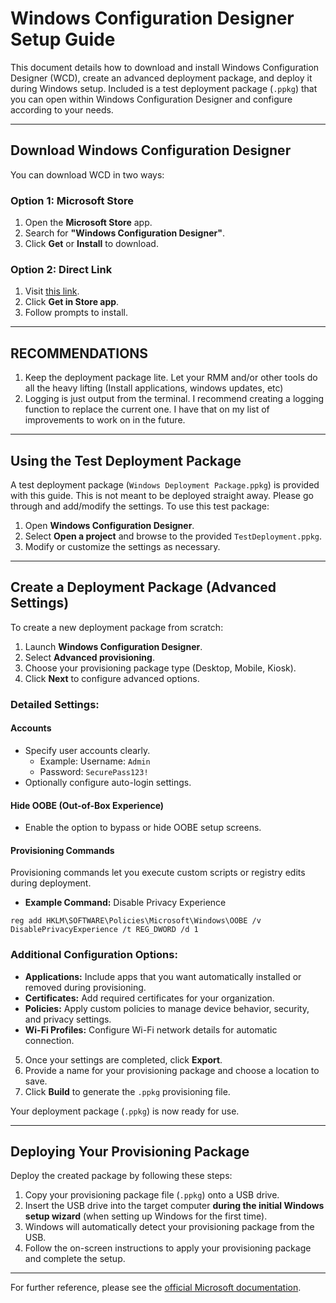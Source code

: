 # Windows Configuration Designer Setup Guide

This document details how to download and install Windows Configuration Designer (WCD), create an advanced deployment package, and deploy it during Windows setup. Included is a test deployment package (`.ppkg`) that you can open within Windows Configuration Designer and configure according to your needs.

---

## Download Windows Configuration Designer

You can download WCD in two ways:

### Option 1: Microsoft Store
1. Open the **Microsoft Store** app.
2. Search for **"Windows Configuration Designer"**.
3. Click **Get** or **Install** to download.

### Option 2: Direct Link
1. Visit [this link](https://apps.microsoft.com/detail/9NBLGGH4TX22?hl=en-us&gl=US&ocid=pdpshare).
2. Click **Get in Store app**.
3. Follow prompts to install.

---

## RECOMMENDATIONS

1. Keep the deployment package lite. Let your RMM and/or other tools do all the heavy lifting (Install applications, windows updates, etc)
2. Logging is just output from the terminal. I recommend creating a logging function to replace the current one. I have that on my list of improvements to work on in the future.

---

## Using the Test Deployment Package

A test deployment package (`Windows Deployment Package.ppkg`) is provided with this guide. This is not meant to be deployed straight away. Please go through and add/modify the settings. To use this test package:

1. Open **Windows Configuration Designer**.
2. Select **Open a project** and browse to the provided `TestDeployment.ppkg`.
3. Modify or customize the settings as necessary.

---

## Create a Deployment Package (Advanced Settings)

To create a new deployment package from scratch:

1. Launch **Windows Configuration Designer**.
2. Select **Advanced provisioning**.
3. Choose your provisioning package type (Desktop, Mobile, Kiosk).
4. Click **Next** to configure advanced options.

### Detailed Settings:

#### Accounts
- Specify user accounts clearly.
  - Example: Username: `Admin`
  - Password: `SecurePass123!`
- Optionally configure auto-login settings.

#### Hide OOBE (Out-of-Box Experience)
- Enable the option to bypass or hide OOBE setup screens.

#### Provisioning Commands
Provisioning commands let you execute custom scripts or registry edits during deployment.

- **Example Command:** Disable Privacy Experience

```batch
reg add HKLM\SOFTWARE\Policies\Microsoft\Windows\OOBE /v DisablePrivacyExperience /t REG_DWORD /d 1
```

### Additional Configuration Options:

- **Applications:** Include apps that you want automatically installed or removed during provisioning.
- **Certificates:** Add required certificates for your organization.
- **Policies:** Apply custom policies to manage device behavior, security, and privacy settings.
- **Wi-Fi Profiles:** Configure Wi-Fi network details for automatic connection.

5. Once your settings are completed, click **Export**.
6. Provide a name for your provisioning package and choose a location to save.
7. Click **Build** to generate the `.ppkg` provisioning file.

Your deployment package (`.ppkg`) is now ready for use.

---

## Deploying Your Provisioning Package

Deploy the created package by following these steps:

1. Copy your provisioning package file (`.ppkg`) onto a USB drive.
2. Insert the USB drive into the target computer **during the initial Windows setup wizard** (when setting up Windows for the first time).
3. Windows will automatically detect your provisioning package from the USB.
4. Follow the on-screen instructions to apply your provisioning package and complete the setup.

---

For further reference, please see the [official Microsoft documentation](https://docs.microsoft.com/windows/configuration/provisioning-packages/provisioning-packages).

